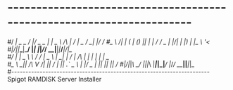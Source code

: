 # ----------------------------------------------------------------------
#/ __| _ \_ _/ __|/ _ \_   _|     | _ \  /_\ |  \/  |   \_ _/ __| |/ /
#\__ \  _/| | (_ | (_) || |       |   / / _ \| |\/| | |) | |\__ \ \'<
#|___/_|_|___\___|\___/ |_|       |_|_\/_/ \_\_|__|_|___/___|___/_|\_\
#/ __| __| _ \ \ / / __| _ \ |_ _| \| / __|_   _/_\ | |  | |  | __| _ \
#\__ \ _||   /\ V /| _||   /  | || .` \__ \ | |/ _ \| |__| |__| _||   /
#|___/___|_|_\ \_/ |___|_|_\ |___|_|\_|___/ |_/_/ \_\____|____|___|_|_\
#----------------------------------------------------------------------
Spigot RAMDISK Server Installer
